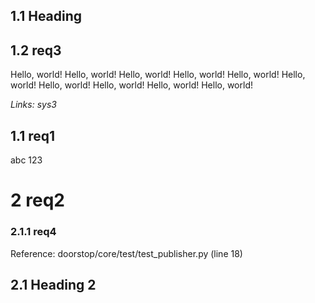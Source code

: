## 1.1 Heading

## 1.2 req3

Hello, world! Hello, world! Hello, world! Hello, world! Hello, world! Hello, world! Hello, world! Hello, world! Hello, world! Hello, world!

*Links: sys3*

## 1.1 req1

abc 123

# 2 req2

### 2.1.1 req4

Reference: doorstop/core/test/test_publisher.py (line 18)

## 2.1 Heading 2

